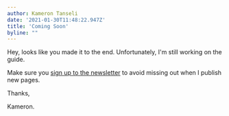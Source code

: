 ```yaml
---
author: Kameron Tanseli
date: '2021-01-30T11:48:22.947Z'
title: 'Coming Soon'
byline: ""
---
```


Hey, looks like you made it to the end. Unfortunately, I'm still working on the guide.

Make sure you [sign up to the newsletter](https://kameront.substack.com/) to avoid missing out when I publish new pages.

Thanks,

Kameron.